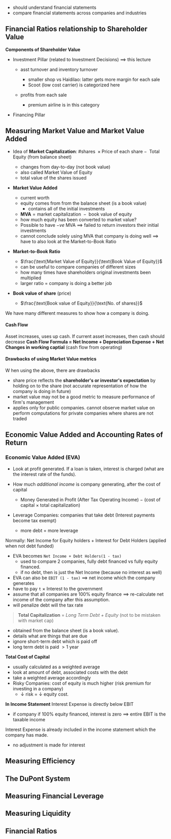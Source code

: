 - should understand financial statements
- compare financial statements across companies and industries
## Financial Ratios relationship to Shareholder Value
**Components of Shareholder Value**
- Investment Pillar (related to Investment Decisions) $\implies$ this lecture
	- asst turnover and inventory turnover
		- smaller shop vs Haidilao: latter gets more margin for each sale
		- Scoot (low cost carrier) is categorized here
		
	- profits from each sale
		- premium airline is in this category

- Financing Pillar
## Measuring Market Value and Market Value Added
- Idea of **Market Capitalization**: $\# \text{shares } \times \text{Price of each share} - \text{ Total Equity (from balance sheet)}$
	- changes from day-to-day (not book value)
	- also called Market Value of Equity
	- total value of the shares issued

- **Market Value Added**
	- current worth
	- equity comes from from the balance sheet (is a book value)
		- contains all of the initial investments
	- $\textbf{MVA} = \text{market capitalization } - \text{ book value of equity}$ 
	- how much equity has been converted to market value?
	- Possible to have $-ve$ MVA $\implies$ failed to return investors their initial investments
	- cannot conclude solely using MVA that company is doing well $\implies$ have to also look at the Market-to-Book Ratio

- **Market-to-Book Ratio**
	- $\frac{\text{Market Value of Equity}}{\text{Book Value of Equity}}$
	- can be useful to compare companies of different sizes
	- how many times have shareholders original investments been multiplied
	- larger ratio = company is doing a better job

- **Book value of share** (price)
	- $\frac{\text{Book value of Equity}}{\text{No. of shares}}$

We have many different measures to show how a company is doing.

#### Cash Flow
Asset increases, uses up cash.
If current asset increases, then cash should decrease
**Cash Flow Formula = Net Income + Depreciation Expense + Net Changes in working captial** (cash flow from operating)

#### Drawbacks of using Market Value metrics
W hen using the above, there are drawbacks
- share price reflects the **shareholder's or investor's expectation** by holding on to the share (not accurate representation of how the company is doing in future)
- market value may not be a good metric to measure performance of firm's management
- applies only for public companies. cannot observe market value on perform computations for private companies where shares are not traded

## Economic Value Added and Accounting Rates of Return

### Economic Value Added (EVA)
- Look at profit generated. If a loan is taken, interest is charged (what are the interest rate of the funds).
- How much *additional income* is company generating, after the cost of capital
	- Money Generated in Profit (After Tax Operating Income) $-$ (cost of capital $\times$ total capitalization)

- Leverage Companies: companies that take debt (Interest payments become tax exempt)
	- more debt = more leverage

Normally: Net Income for Equity holders + Interest for Debt Holders (applied when not debt funded)
- EVA becomes `Net Income + Debt Holders(1 - tax)`
	- used to compare $2$ companies, fully debt financed vs fully equity financed.
	- if no debt, then is just the Net Income (because no interest as well)
- EVA can also be `EBIT (1 - tax)` $\implies$ net income which the company generates
- have to pay `t` $\times$ Interest to the government
- assume that all companies are $100\%$ equity finance $\implies$ re-calculate net income of the company after this assumption.
- will penalize debt will the tax rate

> **Total Capitalization** = *Long Term Debt + Equity* (not to be mistaken with market cap)
- obtained from the balance sheet (is a book value).
- details what are things that are due
- ignore short-term debt which is paid off
- long term debt is paid $\gt 1$ year

**Total Cost of Capital**
- usually calculated as a weighted average
- look at amount of debt, associated costs with the debt
- take a weighted average accordingly
- Risky Companies: cost of equity is much higher (risk premium for investing in a company)
	- $\downarrow$ risk $= \: \downarrow$ equity cost.

**In Income Statement**
Interest Expense is directly below EBIT
- if company if $100\%$ equity financed, interest is zero $\implies$ entire EBIT is the taxable income

Interest Expense is already included in the income statement which the company has made.
- no adjustment is made for interest
## Measuring Efficiency


## The DuPont System


## Measuring Financial Leverage


## Measuring Liquidity


## Financial Ratios